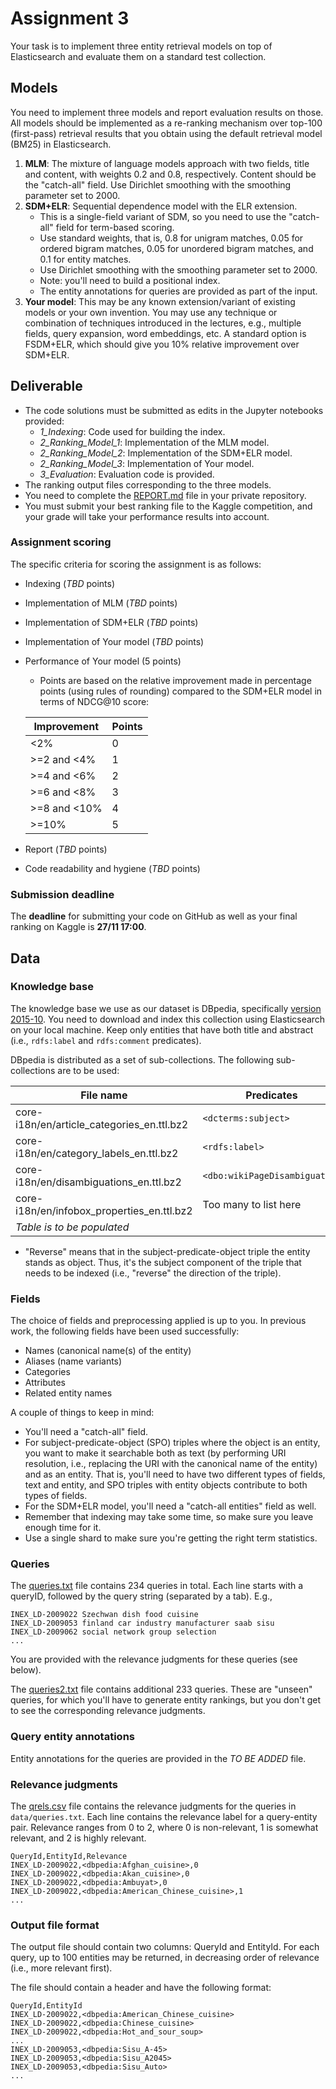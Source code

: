 # Assignment 3

Your task is to implement three entity retrieval models on top of Elasticsearch and evaluate them on a standard test collection.

## Models

You need to implement three models and report evaluation results on those. All models should be implemented as a re-ranking mechanism over top-100 (first-pass) retrieval results that you obtain using the default retrieval model (BM25) in Elasticsearch.

  1. **MLM**: The mixture of language models approach with two fields, title and content, with weights 0.2 and 0.8, respectively. Content should be the "catch-all" field. Use Dirichlet smoothing with the smoothing parameter set to 2000.
  1. **SDM+ELR**: Sequential dependence model with the ELR extension.
      - This is a single-field variant of SDM, so you need to use the "catch-all" field for term-based scoring.
      - Use standard weights, that is, 0.8 for unigram matches, 0.05 for ordered bigram matches, 0.05 for unordered bigram matches, and 0.1 for entity matches.
      - Use Dirichlet smoothing with the smoothing parameter set to 2000.
      - Note: you'll need to build a positional index.
      - The entity annotations for queries are provided as part of the input.
  1. **Your model**: This may be any known extension/variant of existing models or your own invention. You may use any technique or combination of techniques introduced in the lectures, e.g., multiple fields, query expansion, word embeddings, etc. A standard option is FSDM+ELR, which should give you 10% relative improvement over SDM+ELR.

## Deliverable

  * The code solutions must be submitted as edits in the Jupyter notebooks provided:
    - *1_Indexing*: Code used for building the index.
    - *2_Ranking_Model_1*: Implementation of the MLM model.
    - *2_Ranking_Model_2*: Implementation of the SDM+ELR model.
    - *2_Ranking_Model_3*: Implementation of Your model.
    - *3_Evaluation*: Evaluation code is provided.
  * The ranking output files corresponding to the three models.
  * You need to complete the [REPORT.md](REPORT.md) file in your private repository.
  * You must submit your best ranking file to the Kaggle competition, and your grade will take your performance results into account.

### Assignment scoring

The specific criteria for scoring the assignment is as follows:

  * Indexing (*TBD* points)
  * Implementation of MLM (*TBD* points)
  * Implementation of SDM+ELR (*TBD* points)
  * Implementation of Your model (*TBD* points)
  * Performance of Your model (5 points)
    - Points are based on the relative improvement made in percentage points (using rules of rounding) compared to the SDM+ELR model in terms of NDCG@10 score:

    | Improvement | Points |
    | -- | -- |
    | <2% | 0 |
    | >=2 and <4% | 1 |
    | >=4 and <6% | 2 |
    | >=6 and <8% | 3 |
    | >=8 and <10% | 4 |
    | >=10% | 5 |

  * Report (*TBD* points)
  * Code readability and hygiene (*TBD* points)


### Submission deadline

The **deadline** for submitting your code on GitHub as well as your final ranking on Kaggle is **27/11 17:00**.


## Data

### Knowledge base

The knowledge base we use as our dataset is DBpedia, specifically [version 2015-10](http://wiki.dbpedia.org/Downloads2015-10). You need to download and index this collection using Elasticsearch on your local machine.  Keep only entities that have both title and abstract (i.e., `rdfs:label` and `rdfs:comment` predicates).

DBpedia is distributed as a set of sub-collections. The following sub-collections are to be used:

| File name | Predicates | Reverse* |
| -- | -- | -- |
| core-i18n/en/article_categories_en.ttl.bz2 | `<dcterms:subject>` | |
| core-i18n/en/category_labels_en.ttl.bz2 | `<rdfs:label>` | |
| core-i18n/en/disambiguations_en.ttl.bz2 | `<dbo:wikiPageDisambiguates>` | Yes |
| core-i18n/en/infobox_properties_en.ttl.bz2 | Too many to list here | |
| *Table is to be populated* |||

  * "Reverse" means that in the subject-predicate-object triple the entity stands as object. Thus, it's the subject component of the triple that needs to be indexed (i.e., "reverse" the direction of the triple).


### Fields

The choice of fields and preprocessing applied is up to you. In previous work, the following fields have been used successfully:
  * Names (canonical name(s) of the entity)
  * Aliases (name variants)
  * Categories
  * Attributes
  * Related entity names


A couple of things to keep in mind:

  * You'll need a "catch-all" field.
  * For subject-predicate-object (SPO) triples where the object is an entity, you want to make it searchable both as text (by performing URI resolution, i.e., replacing the URI with the canonical name of the entity) and as an entity. That is, you'll need to have two different types of fields, text and entity, and SPO triples with entity objects contribute to both types of fields.
  * For the SDM+ELR model, you'll need a "catch-all entities" field as well.
  * Remember that indexing may take some time, so make sure you leave enough time for it.
  * Use a single shard to make sure you're getting the right term statistics.


### Queries

The [queries.txt](data/queries.txt) file contains 234 queries in total.  Each line starts with a queryID, followed by the query string (separated by a tab).  E.g.,

```
INEX_LD-2009022	Szechwan dish food cuisine
INEX_LD-2009053	finland car industry manufacturer saab sisu
INEX_LD-2009062	social network group selection
...
```

You are provided with the relevance judgments for these queries (see below).

The [queries2.txt](data/queries2.txt) file contains additional 233 queries. These are "unseen" queries, for which you'll have to generate entity rankings, but you don't get to see the corresponding relevance judgments.


### Query entity annotations

Entity annotations for the queries are provided in the *TO BE ADDED* file.


### Relevance judgments

The [qrels.csv](data/qrels.csv) file contains the relevance judgments for the queries in `data/queries.txt`. Each line contains the relevance label for a query-entity pair.  Relevance ranges from 0 to 2, where 0 is non-relevant, 1 is somewhat relevant, and 2 is highly relevant.

```
QueryId,EntityId,Relevance
INEX_LD-2009022,<dbpedia:Afghan_cuisine>,0
INEX_LD-2009022,<dbpedia:Akan_cuisine>,0
INEX_LD-2009022,<dbpedia:Ambuyat>,0
INEX_LD-2009022,<dbpedia:American_Chinese_cuisine>,1
...
```


### Output file format

The output file should contain two columns: QueryId and EntityId. For each query, up to 100 entities may be returned, in decreasing order of relevance (i.e., more relevant first).

The file should contain a header and have the following format:

```
QueryId,EntityId
INEX_LD-2009022,<dbpedia:American_Chinese_cuisine>
INEX_LD-2009022,<dbpedia:Chinese_cuisine>
INEX_LD-2009022,<dbpedia:Hot_and_sour_soup>
...
INEX_LD-2009053,<dbpedia:Sisu_A-45>
INEX_LD-2009053,<dbpedia:Sisu_A2045>
INEX_LD-2009053,<dbpedia:Sisu_Auto>
...
```
